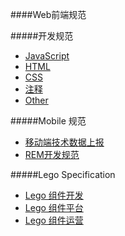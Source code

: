 ####Web前端规范

#####开发规范

+	[JavaScript](md/javascript.md)
+	[HTML](md/html.md)
+ 	[CSS](md/css.md)
+	[注释](md/note.md)
+	[Other](md/other.md)

#####Mobile 规范

+	[移动端技术数据上报](mobile/report.md)
+	[REM开发规范](mobile/rem.md)

#####Lego Specification

+	[Lego 组件开发](/lego/SPECIFICATION.md)
+	[Lego 组件平台](/lego/PLATFORM-SPECIFICATION.md)
+   [Lego 组件运营](/lego/OPERATION.md)
